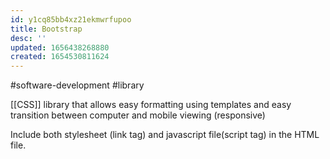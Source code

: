 ```yaml
---
id: y1cq85bb4xz21ekmwrfupoo
title: Bootstrap
desc: ''
updated: 1656438268880
created: 1654530811624
---
```

#software-development #library

[[CSS]] library that allows easy formatting using templates and easy transition between computer and mobile viewing (responsive)

Include both stylesheet (link tag) and javascript file(script tag) in the HTML file.